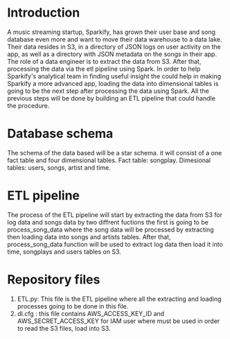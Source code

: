 # Introduction 
A music streaming startup, Sparkify, has grown their user base and song database even more and want to move their data warehouse to a data lake. Their data resides in S3, in a directory of JSON logs on user activity on the app, as well as a directory with JSON metadata on the songs in their app.
The role of a data engineer is to extract the data from S3. After that, processing the data via the etl pipeline using Spark. In order to help Sparkify's analytical team in finding useful insight the could help in making Sparkify a more advanced app,  loading the data into dimensional tables is going to be the next step after processing the data using Spark. All the previous steps will be done by building an ETL pipeline that could handle the procedure.

# Database schema 
The schema of the data based will be a star schema. it will consist of a one fact table and four dimensional tables.
Fact table: songplay.
Dimesional tables: users, songs, artist and time.

# ETL pipeline 
The process of the ETL pipeline will start by extracting the data from S3 for log data and songs data by two diffrent fuctions the first is going to be process_song_data where the song data will be processed by extracting then loading data into songs and artists tables. After that, process_song_data function will be used to extract log data then load it into time, songplays and users tables on S3.

# Repository files 
1. ETL.py: This file is the ETL pipeline where all the extracting and loading processes going to be done in this file. 
2. dl.cfg : this file contains AWS_ACCESS_KEY_ID and AWS_SECRET_ACCESS_KEY for IAM user where must be used in order to read the S3 files, load into S3. 


